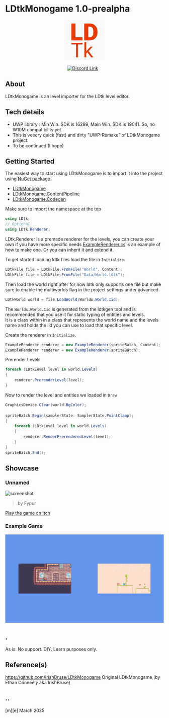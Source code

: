 # LDtkMonogame 1.0-prealpha 
<p align="center">
<img src="Images/ldtklogo.png" height="128px"/>
</p>

<p align="center">
    <a href="https://ldtk.io/go/discord"><img src="https://img.shields.io/badge/Discord-LDtk-yellow" alt="Discord Link"></a> &nbsp;
    <a href="https://github.com/deepnight/ldtk"><img src="https://img.shields.io/badge/LDtk-1.5.3-yellow" alt=""></a>
</p>

## About
LDtkMonogame is an level importer for the LDtk level editor.

## Tech details
- UWP library : Min Win. SDK is 16299, Main Win. SDK is 19041. So, no W10M compatibility yet. 
- This is veeery quick (fast) and dirty "UWP-Remake" of LDtkMonogame project. 
- To be continued (I hope)


## Getting Started

The easiest way to start using LDtkMonogame is to import it into the project using [NuGet package](https://www.nuget.org/packages/LDtkMonogame/).

-   [LDtkMonogame](https://www.nuget.org/packages/LDtkMonogame/)
-   [LDtkMonogame.ContentPipeline](https://www.nuget.org/packages/LDtkMonogame.ContentPipeline/)
-   [LDtkMonogame.Codegen](https://www.nuget.org/packages/LDtkMonogame.Codegen/)

Make sure to import the namespace at the top

```cs
using LDtk;
// Optional
using LDtk.Renderer;
```

LDtk.Renderer is a premade renderer for the levels, you can create your own if you have more specific needs
[ExampleRenderer.cs](https://github.com/IrishBruse/LDtkMonogame/blob/main/LDtk/Renderer/ExampleRenderer.cs)
is an example of how to make one. Or you can inherit it and extend it.

To get started loading ldtk files load the file in `Initialize`.

```cs
LDtkFile file = LDtkFile.FromFile("World", Content);
LDtkFile file = LDtkFile.FromFile("Data/World.ldtk");
```

Then load the world right after for now ldtk only supports one file but make sure to enable the multiworlds flag in the project settings under advanced.

```cs
LDtkWorld world = file.LoadWorld(Worlds.World.Iid);
```

The `Worlds.World.Iid` is generated from the ldtkgen tool and is recommended that you use it for static typing of entities and levels.  
It is a class within in a class that represents the world name and the levels name and holds the iid you can use to load that specific level.

Create the renderer in `Initialize`.

```cs
ExampleRenderer renderer = new ExampleRenderer(spriteBatch, Content);
ExampleRenderer renderer = new ExampleRenderer(spriteBatch);
```

Prerender Levels

```cs
foreach (LDtkLevel level in world.Levels)
{
    renderer.PrerenderLevel(level);
}
```

Now to render the level and entities we loaded in `Draw`

```cs
GraphicsDevice.Clear(world.BgColor);

spriteBatch.Begin(samplerState: SamplerState.PointClamp);
{
    foreach (LDtkLevel level in world.Levels)
    {
        renderer.RenderPrerenderedLevel(level);
    }
}
spriteBatch.End();
```

## Showcase

### Unnamed

![screenshot](https://raw.githubusercontent.com/IrishBruse/LDtkMonogame/main/docs/Unnamed.png)

> by Fypur

[Play the game on Itch](https://fypur.itch.io/unnamed)

### Example Game

![screenshot](https://raw.githubusercontent.com/IrishBruse/LDtkMonogame/main/LDtk.Example/Screenshot.png)


## .
As is. No support. DIY. Learn purposes only.

## Reference(s)
https://github.com/IrishBruse/LDtkMonogame Original LDtkMonogame (by Ethan Conneely aka IrishBruse)

## ..
[m][e] March 2025
